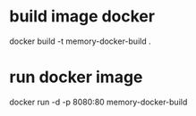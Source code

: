 # build image docker
docker build -t memory-docker-build .
# run docker image
docker run -d -p 8080:80 memory-docker-build